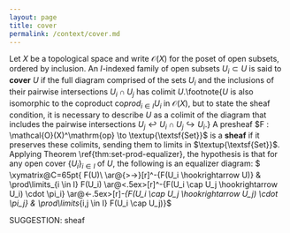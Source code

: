 ```yaml
---
layout: page
title: cover
permalink: /context/cover.md
---
```

 Let $X$ be a topological space and write $\mathcal{O}(X)$ for the poset of open subsets, ordered by inclusion. An $I$-indexed family of open subsets $U_i \subset U$ is said to  **cover** $U$ if the full diagram comprised of the sets $U_i$ and the inclusions of their pairwise intersections $U_i \cap U_j$ has colimit $U$.\footnote{$U$ is also isomorphic to the coproduct $\mathrm{co}prod_{i \in I} U_i$ in $\mathcal{O}(X)$, but to state the sheaf condition, it is necessary to describe $U$ as a colimit of the diagram that includes the pairwise intersections $U_j \hookleftarrow U_i \cap U_j \hookrightarrow U_i$.} A presheaf $F : \mathcal{O}(X)^\mathrm{op} \to \textup{\textsf{Set}}$ is a **sheaf** if it preserves these colimits, sending them to limits in $\textup{\textsf{Set}}$. Applying Theorem \ref{thm:set-prod-equalizer}, the hypothesis is that for any open cover $\{U_i\}_{i \in I}$ of $U$, the following is an equalizer diagram:
$ \xymatrix@C=65pt{ F(U)\ \ar@{>->}[r]^-{F(U_i \hookrightarrow U)} & \prod\limits_{i \in I} F(U_i) \ar@<.5ex>[r]^-{F(U_i \cap U_j \hookrightarrow U_i) \cdot \pi_i}  \ar@<-.5ex>[r]_-{F(U_i \cap U_j \hookrightarrow U_j) \cdot \pi_j} & \prod\limits_{i,j \in I} F(U_i \cap U_j)}$


SUGGESTION: sheaf